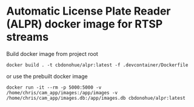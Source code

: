 # Automatic License Plate Reader (ALPR) docker image for RTSP streams

Build docker image from project root

`docker build . -t cbdonohue/alpr:latest -f .devcontainer/Dockerfile`

or use the prebuilt docker image

`docker run -it --rm -p 5000:5000 -v /home/chris/cam_app/images:/app/images -v /home/chris/cam_app/images.db:/app/images.db cbdonohue/alpr:latest`
